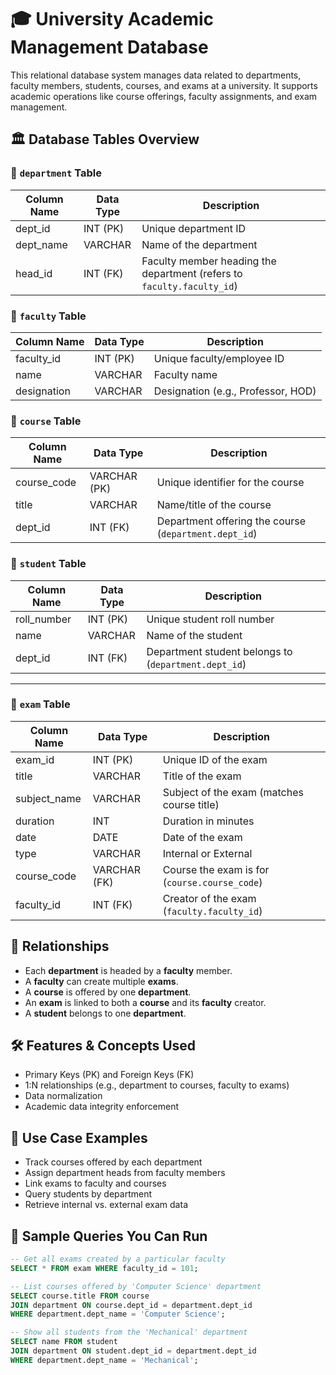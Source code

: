 # 🎓 University Academic Management Database

This relational database system manages data related to departments, faculty members, students, courses, and exams at a university. It supports academic operations like course offerings, faculty assignments, and exam management.



## 🏛️ Database Tables Overview

### 📁 `department` Table

| Column Name | Data Type | Description                           |
|-------------|------------|---------------------------------------|
| dept_id     | INT (PK)   | Unique department ID                  |
| dept_name   | VARCHAR    | Name of the department                |
| head_id     | INT (FK)   | Faculty member heading the department (refers to `faculty.faculty_id`) |



### 📁 `faculty` Table

| Column Name | Data Type | Description                           |
|-------------|------------|---------------------------------------|
| faculty_id  | INT (PK)   | Unique faculty/employee ID            |
| name        | VARCHAR    | Faculty name                          |
| designation | VARCHAR    | Designation (e.g., Professor, HOD)    |



### 📁 `course` Table

| Column Name | Data Type     | Description                                 |
|-------------|---------------|---------------------------------------------|
| course_code | VARCHAR (PK)  | Unique identifier for the course            |
| title       | VARCHAR       | Name/title of the course                    |
| dept_id     | INT (FK)      | Department offering the course (`department.dept_id`) |



### 📁 `student` Table

| Column Name | Data Type | Description                                  |
|-------------|-----------|----------------------------------------------|
| roll_number | INT (PK)  | Unique student roll number                   |
| name        | VARCHAR   | Name of the student                          |
| dept_id     | INT (FK)  | Department student belongs to (`department.dept_id`) |

---

### 📁 `exam` Table

| Column Name  | Data Type     | Description                                    |
|--------------|---------------|------------------------------------------------|
| exam_id      | INT (PK)      | Unique ID of the exam                         |
| title        | VARCHAR       | Title of the exam                             |
| subject_name | VARCHAR       | Subject of the exam (matches course title)    |
| duration     | INT           | Duration in minutes                           |
| date         | DATE          | Date of the exam                              |
| type         | VARCHAR       | Internal or External                          |
| course_code  | VARCHAR (FK)  | Course the exam is for (`course.course_code`) |
| faculty_id   | INT (FK)      | Creator of the exam (`faculty.faculty_id`)    |



## 🔗 Relationships

- Each **department** is headed by a **faculty** member.
- A **faculty** can create multiple **exams**.
- A **course** is offered by one **department**.
- An **exam** is linked to both a **course** and its **faculty** creator.
- A **student** belongs to one **department**.



## 🛠️ Features & Concepts Used

- Primary Keys (PK) and Foreign Keys (FK)
- 1:N relationships (e.g., department to courses, faculty to exams)
- Data normalization
- Academic data integrity enforcement



## 📌 Use Case Examples

- Track courses offered by each department
- Assign department heads from faculty members
- Link exams to faculty and courses
- Query students by department
- Retrieve internal vs. external exam data


## 🚀 Sample Queries You Can Run

```sql
-- Get all exams created by a particular faculty
SELECT * FROM exam WHERE faculty_id = 101;

-- List courses offered by 'Computer Science' department
SELECT course.title FROM course
JOIN department ON course.dept_id = department.dept_id
WHERE department.dept_name = 'Computer Science';

-- Show all students from the 'Mechanical' department
SELECT name FROM student
JOIN department ON student.dept_id = department.dept_id
WHERE department.dept_name = 'Mechanical';
```




